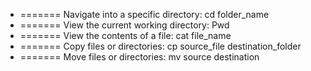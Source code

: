 


- ======= Navigate into a specific directory:
cd folder_name
- ======= View the current working directory:
Pwd
- ======= View the contents of a file:
cat file_name
- ======= Copy files or directories:
cp source_file destination_folder
- ======= Move files or directories:
mv source destination



